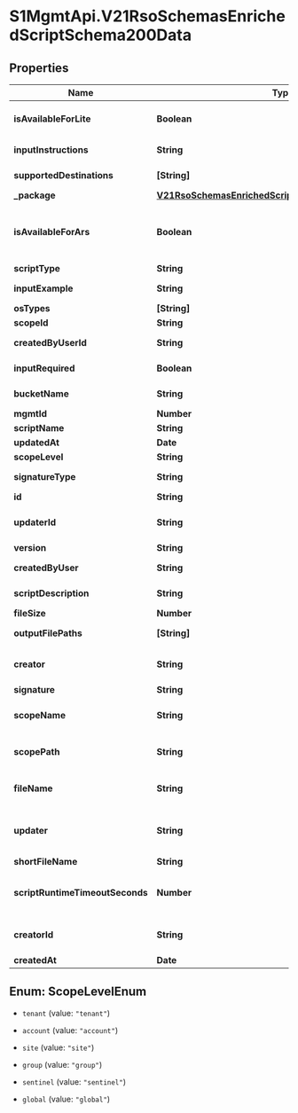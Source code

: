 # S1MgmtApi.V21RsoSchemasEnrichedScriptSchema200Data

## Properties
Name | Type | Description | Notes
------------ | ------------- | ------------- | -------------
**isAvailableForLite** | **Boolean** | Is the script runnable in Lite version | [optional] 
**inputInstructions** | **String** | Input instructions | 
**supportedDestinations** | **[String]** | Supported destinations | [optional] 
**_package** | [**V21RsoSchemasEnrichedScriptSchemaMany200Package**](V21RsoSchemasEnrichedScriptSchemaMany200Package.md) |  | [optional] 
**isAvailableForArs** | **Boolean** | Is the script runnable in Advanced Response Scripts | [optional] 
**scriptType** | **String** | Script type | 
**inputExample** | **String** | Input example | 
**osTypes** | **[String]** | OS types | 
**scopeId** | **String** | Scope ID | [optional] 
**createdByUserId** | **String** | Created by user id | 
**inputRequired** | **Boolean** | Is input required | 
**bucketName** | **String** | Bucket name | [optional] 
**mgmtId** | **Number** | Mgmt id | [optional] 
**scriptName** | **String** | Script name | 
**updatedAt** | **Date** | Updated at | [optional] 
**scopeLevel** | **String** | Scope level | [optional] 
**signatureType** | **String** | Signature type | [optional] 
**id** | **String** | Script ID | [optional] 
**updaterId** | **String** | Id of the updating user | [optional] 
**version** | **String** | Version | 
**createdByUser** | **String** | Created by user | [optional] 
**scriptDescription** | **String** | Script description | [optional] 
**fileSize** | **Number** | File size | [optional] 
**outputFilePaths** | **[String]** | Output file paths | [optional] 
**creator** | **String** | Name of the creating user | [optional] 
**signature** | **String** | Signature | [optional] 
**scopeName** | **String** | The scripts scope name | [optional] 
**scopePath** | **String** | The path of the scripts scope | [optional] 
**fileName** | **String** | File name with full path | [optional] 
**updater** | **String** | Name of the updating user | [optional] 
**shortFileName** | **String** | File name | [optional] 
**scriptRuntimeTimeoutSeconds** | **Number** | Script runtime timeout in seconds | [optional] 
**creatorId** | **String** | Id of the creating user | [optional] 
**createdAt** | **Date** | Created at | [optional] 


<a name="ScopeLevelEnum"></a>
## Enum: ScopeLevelEnum


* `tenant` (value: `"tenant"`)

* `account` (value: `"account"`)

* `site` (value: `"site"`)

* `group` (value: `"group"`)

* `sentinel` (value: `"sentinel"`)

* `global` (value: `"global"`)





